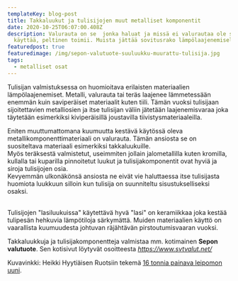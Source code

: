 ```yaml
---
templateKey: blog-post
title: Takkaluukut ja tulisijojen muut metalliset komponentit
date: 2020-10-25T06:07:00.408Z
description: Valurauta on se  jonka haluat ja missä ei valurautaa ole syy
  käyttää, peltinen toimii. Muista jättää sovitusrako lämpölaajenemiselle.
featuredpost: true
featuredimage: /img/sepon-valutuote-suuluukku-muurattu-tulisija.jpg
tags:
  - metalliset osat
---
```

Tulisijan valmistuksessa on huomioitava erilaisten materiaalien lämpölaajenemiset. Metalli, valurauta tai teräs laajenee lämmetessään enemmän kuin saviperäiset materiaalit kuten tiili. Tämän vuoksi tulisijaan sijoitettavien metalliosien ja itse tulisijan väliin jätetään laajenemisvaraa joka täytetään esimerkiksi kiviperäisillä joustavilla tiivistysmateriaaleilla.

Eniten muuttumattomana kuumuutta kestävä käytössä oleva metallikomponenttimateriaali on valurauta. Tämän ansiosta se on suositeltava materiaali esimerkiksi takkaluukuille.\
Myös teräksestä valmistetut, useimmiten jollain jalometallilla kuten kromilla, kullalla tai kuparilla pinnoitetut luukut ja tulisijakomponentit ovat hyviä ja siroja tulisijojen osia.\
Kevyemmän ulkonäkönsä ansiosta ne eivät vie haluttaessa itse tulisijasta huomiota luukkuun silloin kun tulisija on suunniteltu sisustukselliseksi osaksi.

\
Tulisijojen "lasiluukuissa" käytettävä hyvä "lasi" on keramiikkaa joka kestää tulipesän hehkuvia lämpötiloja särkymättä. Muiden materiaalien käyttö on vaarallista kuumuudesta johtuvan räjähtävän pirstoutumisvaaran vuoksi.

Takkaluukkuja ja tulisijakomponentteja valmistaa mm. kotimainen **Sepon valutuote**. Sen kotisivut löytyvät osoitteesta *<https://www.svtvalut.net/>*

Kuvavinkki: Heikki Hyytiäisen Ruotsiin tekemä [16 tonnia painava leipomon uuni](https://www.facebook.com/photo/?fbid=1978573292428161&set=gm.1459307464176271).